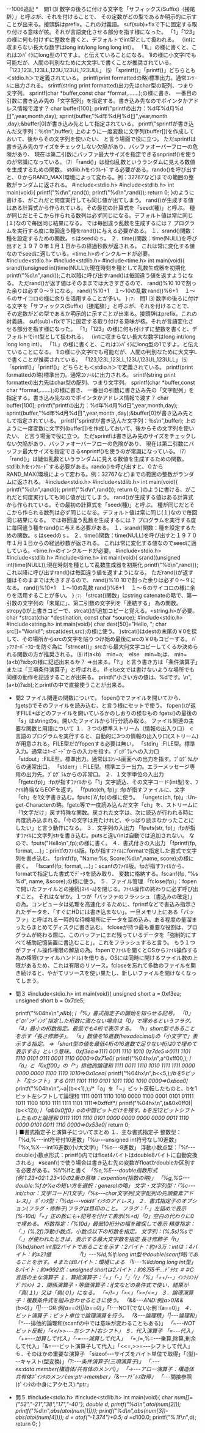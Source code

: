 --1006追記
*　問1
⑶
数字の後ろに付ける文字を「サフィックス(Suffix)（接尾辞）」と呼ぶが、それを付けることで、
その定数がどの型であるか明示的に示すことが出来る。接頭辞はprefix。これの対義語。
suf(sub)+fixで下に固定する取り付ける意味が核。それが言語変化させる部分を指す様になった。
「1」「123」の様に何も付けずに整数を書くと、デフォルトでint型として扱われる。
（intに収まらない長大な数字はlong int/long long long int）。
「1L」の様に書くと、これはｺﾝﾊﾟｲﾗにlong型の1ですよ。と伝えていることになる。
1lの様に小文字lでも可能だが、人間の判別なために大文字Lで書くことが推奨されている。
「123,123L,123LL,123U,123UL,123ULL」
⑸
「sprintf()」「printf()」どちらとも＜stdio.h＞で定義されている。
printf(print formattedの略)標準出力。通常ｺﾝｿｰﾙに出力される。
srintf(string print formatted)出力先はchar型の配列、つまり文字列。
sprintf(char *buffer,const char *format,.......);の様に書き、
一番目の引数に書き込み先の「文字配列」を指定する。書き込み先なのでポインタかアドレス情報で渡す？
  char buffer[100];
  printf("printfの出力：%d年%d月%d日",year,month,day);
  sprint(buffer,"%d年%d月%d日",year,month ,day);&buffer[0]が書き込み先として指定されている。
  printf("sprintfが書き込んだ文字列：％s\n",buffer);
上のように一度変数に文字列(buffer[])を作成しておいて、後からその文字列を使いたい、
と言う場面で役に立つ。
ただsprintfは書き込み先のサイズをチェックしない欠陥があり、バッファオーバーフローの危険があり、
現在は第二引数にバッファ最大サイズを指定できるsnprintf()を使うのが常識になっている。
⑺
「rand()」は疑似乱数というランダムに見える数値を生成するための関数。
stdlib.hをｲﾝｸﾙｰﾄﾞする必要がある。rando()を呼び出すと、０からRAND_MAX(環境によって変わる。例：32767など)までの範囲の整数がランダムに返される。
#include<stdio.h>
#include<stdlib.h>
int main(void){
  printf("%d\n",rand());
  printf("%d\n",rand());
  return 0;
}のように書ける、がこれだと何度実行しても同じ値が出てしまう。
rand()が生成する値はある計算式から作られている。その最初の計算式を「seed(種)」と呼ぶ。
種が同じだとそこから作られる数列は必ず同じになる。デフォルト値は常に同じ(１)なので毎回同じ結果になる。
では毎回違う乱数を生成するには？
プログラムを実行する度に毎回違う種をrand()に与える必要がある。
１．srand()関数：種を設定するための関数。ｓはseedのｓ。
２．time()関数：time(NULL)を呼び出すと１９７０年１月１日からの経過秒数が返される。
これは常に変化する値なのでseedに適している。<time.h>のインクルードが必要。
#include<stdio.h>
#include<stdlib.h>
#include<time.h>
int main(void){
  srand((unsigned int)time(NULL));現在時刻を種として乱数生成器を初期化
  printf("%d\n",rand());これ以降に呼び出すrand()は毎回違う値を返すようになる。
  ただrand()が返す値はそのままでは大きすぎるので、
  rand()%10 10で割った余りは必ず０～９になる。
  rand()%10+1　１～10の乱数
  rand()%6+1　 １～６のサイコロの様に余りを活用することが多い。
}
⑺　問1
⑶
数字の後ろに付ける文字を「サフィックス(Suffix)（接尾辞）」と呼ぶが、それを付けることで、
その定数がどの型であるか明示的に示すことが出来る。接頭辞はprefix。これの対義語。
suf(sub)+fixで下に固定する取り付ける意味が核。それが言語変化させる部分を指す様になった。
「1」「123」の様に何も付けずに整数を書くと、デフォルトでint型として扱われる。
（intに収まらない長大な数字はlong int/long long long int）。
「1L」の様に書くと、これはｺﾝﾊﾟｲﾗにlong型の1ですよ。と伝えていることになる。
1lの様に小文字lでも可能だが、人間の判別なために大文字Lで書くことが推奨されている。
「123,123L,123LL,123U,123UL,123ULL」
⑸
「sprintf()」「printf()」どちらとも＜stdio.h＞で定義されている。
printf(print formattedの略)標準出力。通常ｺﾝｿｰﾙに出力される。
srintf(string print formatted)出力先はchar型の配列、つまり文字列。
sprintf(char *buffer,const char *format,.......);の様に書き、
一番目の引数に書き込み先の「文字配列」を指定する。書き込み先なのでポインタかアドレス情報で渡す？
  char buffer[100];
  printf("printfの出力：%d年%d月%d日",year,month,day);
  sprint(buffer,"%d年%d月%d日",year,month ,day);&buffer[0]が書き込み先として指定されている。
  printf("sprintfが書き込んだ文字列：％s\n",buffer);
上のように一度変数に文字列(buffer[])を作成しておいて、後からその文字列を使いたい、
と言う場面で役に立つ。
ただsprintfは書き込み先のサイズをチェックしない欠陥があり、バッファオーバーフローの危険があり、
現在は第二引数にバッファ最大サイズを指定できるsnprintf()を使うのが常識になっている。
⑺
「rand()」は疑似乱数というランダムに見える数値を生成するための関数。
stdlib.hをｲﾝｸﾙｰﾄﾞする必要がある。rando()を呼び出すと、０からRAND_MAX(環境によって変わる。例：32767など)までの範囲の整数がランダムに返される。
#include<stdio.h>
#include<stdlib.h>
int main(void){
  printf("%d\n",rand());
  printf("%d\n",rand());
  return 0;
}のように書ける、がこれだと何度実行しても同じ値が出てしまう。
rand()が生成する値はある計算式から作られている。その最初の計算式を「seed(種)」と呼ぶ。
種が同じだとそこから作られる数列は必ず同じになる。デフォルト値は常に同じ(１)なので毎回同じ結果になる。
では毎回違う乱数を生成するには？
プログラムを実行する度に毎回違う種をrand()に与える必要がある。
１．srand()関数：種を設定するための関数。ｓはseedのｓ。
２．time()関数：time(NULL)を呼び出すと１９７０年１月１日からの経過秒数が返される。
これは常に変化する値なのでseedに適している。<time.h>のインクルードが必要。
#include<stdio.h>
#include<stdlib.h>
#include<time.h>
int main(void){
  srand((unsigned int)time(NULL));現在時刻を種として乱数生成器を初期化
  printf("%d\n",rand());これ以降に呼び出すrand()は毎回違う値を返すようになる。
  ただrand()が返す値はそのままでは大きすぎるので、
  rand()%10 10で割った余りは必ず０～９になる。
  rand()%10+1　１～10の乱数
  rand()%6+1　 １～６のサイコロの様に余りを活用することが多い。
}
⑺
「strcat()関数」はstring catenateの略で、第一引数の文字列の「末尾に」、第二引数の文字列を「連結する」
為の関数。strcpy()が上書きコピーで、strcat()が追加コピーと覚える。<string.h>が必要。
char *strcat(char *destination, const char *source);
#include<stdio.h>
#include<string.h>
int main(void){
  char dest[50]="Hello, ";
  char src[]="World!";
  strcat(dest,src);の様に使う。
}strcat()はdestの末尾の￥0を探して、その場所からsrcの文字を貼りつけ始め最後にsrcの￥0もコピーする。
ﾊﾞｯﾌｧｵｰﾊﾞｰﾌﾛｰを防ぐ為に「strncat()」srcから最大何文字コピーしてくるか決められる関数の方が推奨される。
⑻
if(a<b)　min=a;　else　min=b;は、
min=(a<b)?a:b;の様に記述出来るか？
⇒出来る。「?:」と言う書き方は「条件演算子」または「三項条件演算子」と呼ばれる。
if-else文では書けないような場所でも同様の動作を記述することが出来る。
printf("小さい方の値は、%dです。\n",(a<b)?a:b);とprintfの中で直接使うことが出来る。

* 問2
ファイル関連の関数について。
fopen()でファイルを開いてから、fgets()でそのファイルを読み込む、と言う様にセットで使う。
fopen()が返すFILE*はどのファイルを開いているかのしおりの様なもの
fgets()の最後の「s」はstringのs。開いたファイルから1行分読み取る。
ファイル関連の主要な関数と用語について
１．３つの標準ストリーム（情報の出入り口）
ｃ言語のプログラムを実行すると、自動的に3つの情報の出入り口(ストリーム)が用意される。FILE型だがfopenする必要は無い。
「stdin」:FILE型。標準入力。通常はｷｰﾎﾞｰﾄﾞからの入力を指す。ﾌﾟﾛｸﾞﾗﾑへの入力口
「stdout」:FILE型。標準出力。通常はｺﾝｿｰﾙ画面への出力を指す。ﾌﾟﾛｸﾞﾗﾑからの通常出口。
「stderr」: FILE型。標準エラー出力。エラーメッセージ専用の出力先。ﾌﾟﾛｸﾞﾗﾑからの非常口。
２．１文字単位の入出力
「fgetc(fp)」:fpが指すﾌｧｲﾙから「1」文字読込、その文字コード(int型)を、ﾌｧｲﾙ終端ならEOFを返す。
「fputc(ch, fp)」:fpが指すファイルに、文字「ch」を1文字書き込む。fputc('A',fp)の様に使う。
「ungetc(ch, fp)」:Un-get-Characterの略。fgetc等で一度読み込んだ文字「ch」を、ストリームに「1文字だけ」戻す特殊な関数。戻された文字は、次に読込が行われる時に再度読み込まれる。「今の文字は見たけれど、やっぱり読まなかったことにしたい」と言う動作になる。
３．文字列の入出力
「fputs(str, fp)」:fpが指すﾌｧｲﾙに文字列strを書き込む。putsと違い\nは自動では追加されない。
なので、fputs("Hello\n",fp);の様に書く。
４．書式付きの入出力
「fprintf(fp, format, ...)」：printfのﾌｧｲﾙ版。fpが指すﾌｧｲﾙにformatで指定した書式で文字列を書き込む。
fprintf(fp, "Name:%s, Score:%d\n",name, score);の様に書く。
「fscanf(fp, format, ...)」：scanfのﾌｧｲﾙ版。fpが指すﾌｧｲﾙから、formatで指定した書式でﾃﾞｰﾀを読み取り、
変数に格納する。fscanf(fp, "%s %d", name, &score);の様に使う。
５．ファイル管理
「fclose(fp)」：fopenで開いたファイルとの接続(ｽﾄﾘｰﾑ)を閉じる。ﾌｧｲﾙ操作の終わりに必ず呼び出すこと。
それはなぜか。１つが「バッファのフラッシュ（書込みの確定)」の為。コンピュータは処理を高速化するために、fprintfなどで書込み指示されたデータを、「すぐにHDには書き込まない」。一旦メモリ上にある「バッファ」と呼ばれる一時的な待機場所にデータを溜め込み、ある程度の量溜まったらまとめてディスクに書き込む。
fcloseが持つ最も重要な役割は、プログラムが終わる際に、このバッファにまだ残っているデータを「強制的にすべて補助記憶装置に書込むこと」。これをフラッシュすると言う。
もう１つがファイル操作権限の解放の為。fopenでﾌｧｲﾙを開くとOSからﾌｧｲﾙ操作する為の権限(ファイルハンドル)を借りる。OSには同時に開けるファイル数の上限があるため、これは有限のリソース。fcloseを忘れて多数のファイルを開き続けると、やがてリソースを使い果たし、新しいファイルを開けなくなってしまう。

* 問３
#include<stdio.h>
int main(void){
    unsigned short a = 0xf3ea;
    unsigned short b = 0x7de5;
  
    printf("%04hx\n",a&b);
  /*「%」書式指定子の開始を知らせる記号。
  「0」ｾﾞﾛﾊﾟﾝﾃﾞｨﾝｸﾞ指定した桁数に満たない場合は「0」で埋めるというフラグ。
  「4」最小の桁数指定。最低でも4桁で表示する。
  「h」short型であることを示す「長さ修飾子」。
  「x」数値を16進数(hexadecimal)の「小文字で」表示する指定。
  ⇒「short型の値を最低4桁の16進数で足りない桁は0で埋めて表示する」という意味。
  0xf3ea⇒1111 0011 1110 1010
  0z7de5⇒0111 1101 1110 0101
          0111 0001 1110 0000⇒0x71e0*/
    printf("%04hx\n",a^0xff00,); /*「a」と「0xff00」の「^」排他的論理和
  1111 0011 1110 1010
  1111 1111 0000 0000
  0000 1100 1110 1010⇒0x0cea*/
    printf("%04hx\n",b<<5,);/*bを5ビット「左シフト」する
  0111 1101 1110 0101
  1011 1100 1010 0000⇒0xbca0*/
    printf("%04hx\n",~a|(b<<1),);/*「a」を「~」ビット反転したものと、bを1ビット左シフトして論理和
  1111 0011 1110 1010
  0000 1100 0001 0101
 01111 1011 1100 1010
  1111 1111 1101 1111⇒0xffdf*/
    printf("%04hx\n",(a&0x0ff0)|(b<<12));
  /*「a&0x0ff0」aの中間ビットだけを残す。bを左12ビットシフトしたものと論理和
  0111 1101 1110 0101 0000 0000 0000
                 0000 0011 1110 0000
                 0101 0011 1110 0000⇒0x53e0*/
    return 0;  
}
■書式指定子と演算子についてまとめ
１．主な書式指定子
整数型：「%d,%---int符号付10進数」「%u---unsigned int符号なし10進数」
       「%x,%X---int16進数(小/大文字)」「%o---8進数」
浮動小数点型：「%f---double小数点形式：printf()内ではfloat4バイトはdouble8バイトに自動変換される」
              ※scanf()で使う場合は書き込む先の変数がfloatかdoubleか区別する必要がある。%f/%lfと書く
            *「%e,%E---double指数形式(例:1.23+02:1.23×10の2乗の意味：expention(指数の略)」
             *「%g,%G---double:%fか%eの短い方を選択：generalの略」
文字・文字列型：「%c---int/char：文字コード/1文字」「%s---char*文字列(文字配列の先頭要素アドレス)」
*ﾎﾟｲﾝﾀ型：「%dp---void*ﾎﾟｲﾝﾀのアドレス」
２．書式指定子のオプション(フラグ・修飾子)フラグは目印のこと。
  *フラグ：「-」左詰めで表示(%-10d)「+」正の数にも+記号を付けて表示(%+d)「0」空白の代わりに0で埋める。
  桁数指定：「%10d」最低10桁分の幅を確保して表示
  精度指定：「.」(%.2f)浮動小数点。小数点以下の桁数を指定。
  文字列：(%.5s)%sで「.」が使われたときは、表示する最大文字数を指定
  長さ修飾子「h」(%hd)short int型2バイトであることを示す：2バイト：約±3万：intは：4バイト：約±21億
  　　　　　「l」---%ld,%lf:long int型やdouble(scanf時)であることを示す。４または8バイト：環境による
           「ll---%lld:long long int型」8バイト：約±992京：unsigned shortは2バイト：約6万5千…ﾄﾞﾗｸｴ
＃＃C言語の主な演算子
１．算術演算子：「+」「-」「*」「/」「%」「++/--」ｲﾝｸﾘﾒﾝﾄ/ﾃﾞｸﾘﾒﾝﾄ
２．関係演算子・等価演算子：if文などの条件式で使い、結果が「真(１)」又は「偽(０)」になる。
「=/!=」「>\<」「>=/<=」
３．論理演算子：複数条件式を組み合わせるときに使う。
「&&---AND:例(a>0)&&(b>0)」「||---OR:例(a==0)||(b==0)」*「!---NOT(でない):例 !(a==0)」
*４．ビット演算子：ビット単位で論理演算を行う。
「&---論理積」「|---論理和」*「^---排他的論理和(scanfの中では意味が変わることもある)」
*「~---NOTビット反転」「<</>>---左シフト/右シフト」
５．代入演算子
「=---代入」「+=---加算して代入」「-=---減算して代入」
「*=,/=,%=---乗算,除算,剰余して代入」「&=---ビット演算子して代入」「<<=,>>=---シフトして代入」
６．そのほかの重要な演算子
「sizeof---サイズをバイト単位で取得」「(型)---キャスト(型変換)」*「?:---条件演算子(三項演算子)」
「.---ex:data.member(構造体/共有体のメンバ)」
「->---アロー演算子：構造体共有体ﾎﾟｲﾝﾀのメンバ:ex:ptr->member」「&---ｱﾄﾞﾚｽ取得」
「*---間接参照(ﾎﾟｲﾝﾀの中身にアクセス):*ptr」

* 問５
#include<stdio.h>
#include<stdlib.h>
int main(void){
  char *num[]={"52","-21","38","17","-40"};
  double d;
  printf("%d\n",atoi(num[2]));
  printf("%d\n",abs(atoi(num[1])));
  printf("%d\n",abs(num[3])-abs(atoi(num[4])));
  d = atof("-1.374")+0.5;
  d =d*100.0;
  printf("%.1f\n",d);
  return 0;
}
















